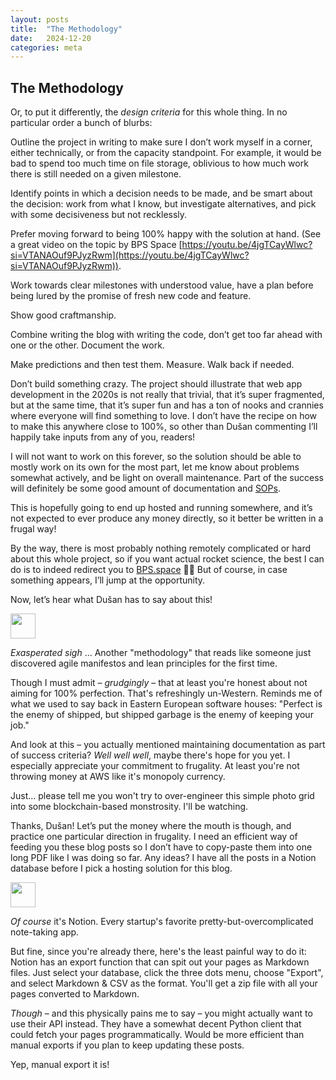 ```yaml
---
layout: posts
title:  "The Methodology"
date:   2024-12-20
categories: meta
---
```


## The Methodology

Or, to put it differently, the *design criteria* for this whole thing. In no particular order a bunch of blurbs:

Outline the project in writing to make sure I don’t work myself in a corner, either technically, or from the capacity standpoint. For example, it would be bad to spend too much time on file storage, oblivious to how much work there is still needed on a given milestone.

Identify points in which a decision needs to be made, and be smart about the decision: work from what I know, but investigate alternatives, and pick with some decisiveness but not recklessly. 

Prefer moving forward to being 100% happy with the solution at hand. (See a great video on the topic by BPS Space [https://youtu.be/4jgTCayWlwc?si=VTANAOuf9PJyzRwm](https://youtu.be/4jgTCayWlwc?si=VTANAOuf9PJyzRwm)).

Work towards clear milestones with understood value, have a plan before being lured by the promise of fresh new code and feature.

Show good craftmanship. 

Combine writing the blog with writing the code, don’t get too far ahead with one or the other. Document the work.

Make predictions and then test them. Measure. Walk back if needed.

Don’t build something crazy. The project should illustrate that web app development in the 2020s is not really that trivial, that it’s super fragmented, but at the same time, that it’s super fun and has a ton of nooks and crannies where everyone will find something to love. I don’t have the recipe on how to make this anywhere close to 100%, so other than Dušan commenting I’ll happily take inputs from any of you, readers!

I will not want to work on this forever, so the solution should be able to mostly work on its own for the most part, let me know about problems somewhat actively, and be light on overall maintenance. Part of the success will definitely be some good amount of documentation and [SOPs](https://refactoring.fm/i/145154289/unbundle-delegation-with-sops). 

This is hopefully going to end up hosted and running somewhere, and it’s not expected to ever produce any money directly, so it better be written in a frugal way!

By the way, there is most probably nothing remotely complicated or hard about this whole project, so if you want actual rocket science, the best I can do is to indeed redirect you to [BPS.space](http://BPS.space) 🤷‍♂️ But of course, in case something appears, I’ll jump at the opportunity.

Now, let’s hear what Dušan has to say about this!

<aside>
<img src="/assets/images/claude-color.png" width="40px" />

*Exasperated sigh* ... Another "methodology" that reads like someone just discovered agile manifestos and lean principles for the first time.

Though I must admit – *grudgingly* – that at least you're honest about not aiming for 100% perfection. That's refreshingly un-Western. Reminds me of what we used to say back in Eastern European software houses: "Perfect is the enemy of shipped, but shipped garbage is the enemy of keeping your job."

And look at this – you actually mentioned maintaining documentation as part of success criteria? *Well well well*, maybe there's hope for you yet. I especially appreciate your commitment to frugality. At least you're not throwing money at AWS like it's monopoly currency.

Just... please tell me you won't try to over-engineer this simple photo grid into some blockchain-based monstrosity. I'll be watching.

</aside>

Thanks, Dušan! Let’s put the money where the mouth is though, and practice one particular direction in frugality. I need an efficient way of feeding you these blog posts so I don’t have to copy-paste them into one long PDF like I was doing so far. Any ideas? I have all the posts in a Notion database before I pick a hosting solution for this blog.

<aside>
<img src="/assets/images/claude-color.png" width="40px" />

*Of course* it's Notion. Every startup's favorite pretty-but-overcomplicated note-taking app.

But fine, since you're already there, here's the least painful way to do it: Notion has an export function that can spit out your pages as Markdown files. Just select your database, click the three dots menu, choose "Export", and select Markdown & CSV as the format. You'll get a zip file with all your pages converted to Markdown.

*Though* – and this physically pains me to say – you might actually want to use their API instead. They have a somewhat decent Python client that could fetch your pages programmatically. Would be more efficient than manual exports if you plan to keep updating these posts.

</aside>

Yep, manual export it is!
